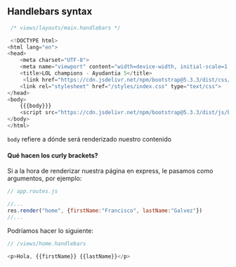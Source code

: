 ## Handlebars syntax

<div class="flex gap-10">
<div class="w-2/3">

```javascript {all|13|all}
 /* views/layouts/main.handlebars */

 <!DOCTYPE html>
<html lang="en">
<head>
    <meta charset="UTF-8">
    <meta name="viewport" content="width=device-width, initial-scale=1.0">
    <title>LOL champions - Ayudantia 5</title>
     <link href="https://cdn.jsdelivr.net/npm/bootstrap@5.3.3/dist/css/bootstrap.min.css" rel="stylesheet" integrity="sha384-QWTKZyjpPEjISv5WaRU9OFeRpok6YctnYmDr5pNlyT2bRjXh0JMhjY6hW+ALEwIH" crossorigin="anonymous">
    <link rel="stylesheet" href="/styles/index.css" type="text/css">
</head>
<body>
    {{{body}}}
    <script src="https://cdn.jsdelivr.net/npm/bootstrap@5.3.3/dist/js/bootstrap.bundle.min.js" integrity="sha384-YvpcrYf0tY3lHB60NNkmXc5s9fDVZLESaAA55NDzOxhy9GkcIdslK1eN7N6jIeHz" crossorigin="anonymous"></script>
</body>
</html>


```

 `body` refiere a dónde será renderizado nuestro contenido

</div>
<div class="w-1/3">

 #### Qué hacen los curly brackets?

 <p class="text-sm">
Si a la hora de renderizar nuestra página en express, le pasamos como argumentos, por ejemplo:
 </p>

``` javascript
// app.routes.js

//...
res.render("home", {firstName:"Francisco", lastName:"Galvez"})
//...
```

 <p class="text-sm">
Podríamos hacer lo siguiente:
 </p>

``` javascript
// /views/home.handlebars

<p>Hola, {{firstName}} {{lastName}}</p>

```
</div>
</div>